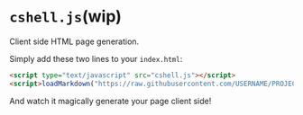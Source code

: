 # `cshell.js`(wip)
Client side HTML page generation.

Simply add these two lines to your `index.html`:
```html
<script type="text/javascript" src="cshell.js"></script>
<script>loadMarkdown("https://raw.githubusercontent.com/USERNAME/PROJECT/master/README.md");</script>
```
And watch it magically generate your page client side!
